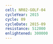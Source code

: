```yaml
---
cell: NR02-GOLF-04
cycleYear: 2015
cycle: 09
cycleDate: 2015-09
resistance: 512000
enlightened: 300000
---
```

